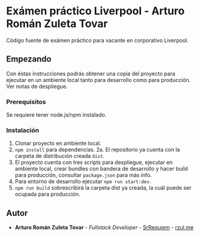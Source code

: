 # Exámen práctico Liverpool - Arturo Román Zuleta Tovar

Código fuente de exámen práctico para vacante en corporativo Liverpool.

## Empezando

Con éstas instrucciones podrás obtener una copia del proyecto para ejecutar en un ambiente local tanto para desarrollo como para producción. Ver notas de despliegue.

### Prerequisitos

Se requiere tener node.js/npm instalado.

### Instalación

1. Clonar proyecto en ambiente local.
2. `npm install` para dependencias.
2a. El repositorio ya cuenta con la carpeta de distribución creada `dist`.
3. El proyecto cuenta con tres scripts para despliegue, ejecutar en ambiente local, crear bundles con bandera de desarrollo y hacer build para producción, consultar `package.json` para más info.
4. Para entorno de desarrollo ejecutar `npm run start:dev`.
5. `npm run build` sobrescribirá la carpeta dist ya creada, la cuál puede ser ocupada para producción.

## Autor

* **Arturo Román Zuleta Tovar** - *Fullstack Developer* - [SrRequiem](https://github.com/SrRequiem) - [rzul.me](https://www.rzul.me/)
